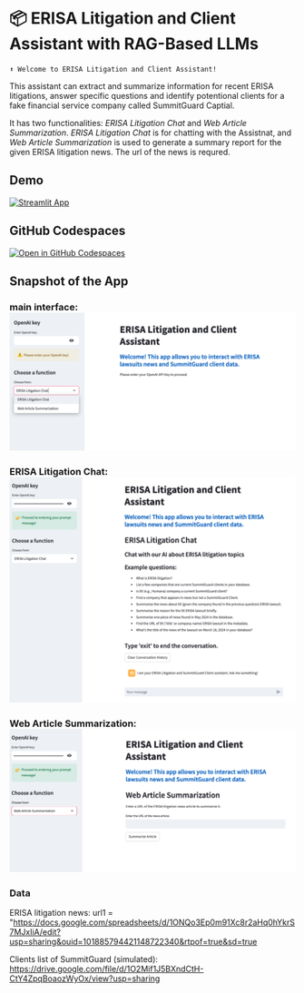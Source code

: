 # 📦  ERISA Litigation and Client Assistant with RAG-Based LLMs
```
⬆️ Welcome to ERISA Litigation and Client Assistant!
```

This assistant can extract and summarize information for recent ERISA litigations, answer specific questions and identify potentional clients for a fake financial service company called SummitGuard Captial. 

It has two functionalities: *ERISA Litigation Chat* and *Web Article Summarization*. *ERISA Litigation Chat* is for chatting with the Assistnat, and *Web Article Summarization* is used to generate a summary report for the given ERISA litigation news. The url of the news is requred. 


## Demo 

[![Streamlit App](https://static.streamlit.io/badges/streamlit_badge_black_white.svg)](https://lawchatbot-fzsdigciishywpbzmdox4p.streamlit.app/)

## GitHub Codespaces

[![Open in GitHub Codespaces](https://github.com/codespaces/badge.svg)](https://codespaces.new/streamlit/app-starter-kit?quickstart=1)

## Snapshot of the App 

### main interface: ![alt text](images/law_chatbot1.png)

### ERISA Litigation Chat: ![alt text](images/law_chatbot2.png)

### Web Article Summarization: ![alt text](images/law_chatbot3.png)

### Data 
ERISA litigation news: url1 = "https://docs.google.com/spreadsheets/d/1ONQo3Ep0m91Xc8r2aHq0hYkrS7MJxIiA/edit?usp=sharing&ouid=101885794421148722340&rtpof=true&sd=true

Clients list of SummitGuard (simulated): https://drive.google.com/file/d/1O2Mif1J5BXndCtH-CtY4ZpqBoaozWyOx/view?usp=sharing
